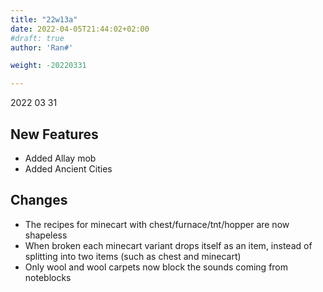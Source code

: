 ```yaml
---
title: "22w13a"
date: 2022-04-05T21:44:02+02:00
#draft: true
author: 'Ran#'

weight: -20220331

---
```


2022 03 31

## New Features
- Added Allay mob
- Added Ancient Cities

## Changes
- The recipes for minecart with chest/furnace/tnt/hopper are now shapeless
- When broken each minecart variant drops itself as an item, instead of splitting into two items (such as chest and minecart)
- Only wool and wool carpets now block the sounds coming from noteblocks
